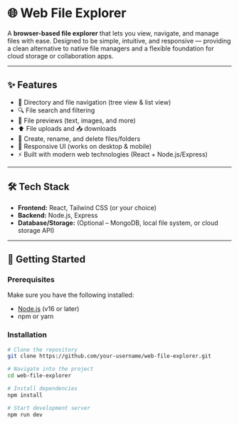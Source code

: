 # 🌐 Web File Explorer  

A **browser-based file explorer** that lets you view, navigate, and manage files with ease. Designed to be simple, intuitive, and responsive — providing a clean alternative to native file managers and a flexible foundation for cloud storage or collaboration apps.  

---

## ✨ Features  

- 📂 Directory and file navigation (tree view & list view)  
- 🔍 File search and filtering  
- 📑 File previews (text, images, and more)  
- ⬆️ File uploads and 📥 downloads  
- 📝 Create, rename, and delete files/folders  
- 🔄 Responsive UI (works on desktop & mobile)  
- ⚡ Built with modern web technologies (React + Node.js/Express)  

---

## 🛠️ Tech Stack  

- **Frontend:** React, Tailwind CSS (or your choice)  
- **Backend:** Node.js, Express  
- **Database/Storage:** (Optional – MongoDB, local file system, or cloud storage API)  

---

## 🚀 Getting Started  

### Prerequisites  
Make sure you have the following installed:  
- [Node.js](https://nodejs.org/) (v16 or later)  
- npm or yarn  

### Installation  

```bash
# Clone the repository
git clone https://github.com/your-username/web-file-explorer.git

# Navigate into the project
cd web-file-explorer

# Install dependencies
npm install

# Start development server
npm run dev
